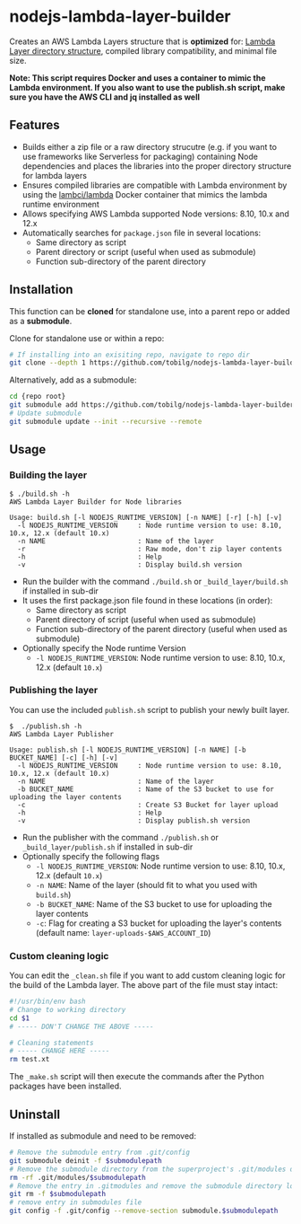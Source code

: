 # nodejs-lambda-layer-builder

Creates an AWS Lambda Layers structure that is **optimized** for: [Lambda Layer directory structure](https://docs.aws.amazon.com/lambda/latest/dg/configuration-layers.html#configuration-layers-path), compiled library compatibility, and minimal file size.

**Note: This script requires Docker and uses a container to mimic the Lambda environment. If you also want to use the publish.sh script, make sure you have the AWS CLI and jq installed as well**

## Features

- Builds either a zip file or a raw directory strucutre (e.g. if you want to use frameworks like Serverless for packaging) containing Node dependencies and places the libraries into the proper directory structure for lambda layers
- Ensures compiled libraries are compatible with Lambda environment by using the [lambci/lambda](https://hub.docker.com/r/lambci/lambda) Docker container that mimics the lambda runtime environment
- Allows specifying AWS Lambda supported Node versions: 8.10, 10.x and 12.x
- Automatically searches for `package.json` file in several locations:
  - Same directory as script
  - Parent directory or script (useful when used as submodule)
  - Function sub-directory of the parent directory

## Installation

This function can be **cloned** for standalone use, into a parent repo or added as a **submodule**.

Clone for standalone use or within a repo:

``` bash
# If installing into an exisiting repo, navigate to repo dir
git clone --depth 1 https://github.com/tobilg/nodejs-lambda-layer-builder _build_layer
```

Alternatively, add as a submodule:

``` bash
cd {repo root}
git submodule add https://github.com/tobilg/nodejs-lambda-layer-builder _build_layer
# Update submodule
git submodule update --init --recursive --remote
```

## Usage

### Building the layer

```text
$ ./build.sh -h
AWS Lambda Layer Builder for Node libraries

Usage: build.sh [-l NODEJS_RUNTIME_VERSION] [-n NAME] [-r] [-h] [-v]
  -l NODEJS_RUNTIME_VERSION     : Node runtime version to use: 8.10, 10.x, 12.x (default 10.x)
  -n NAME                       : Name of the layer
  -r                            : Raw mode, don't zip layer contents
  -h                            : Help
  -v                            : Display build.sh version
```

- Run the builder with the command `./build.sh` or `_build_layer/build.sh` if installed in sub-dir
- It uses the first package.json file found in these locations (in order):
  - Same directory as script
  - Parent directory of script (useful when used as submodule)
  - Function sub-directory of the parent directory (useful when used as submodule)
- Optionally specify the Node runtime Version
  - `-l NODEJS_RUNTIME_VERSION`: Node runtime version to use: 8.10, 10.x, 12.x (default `10.x`)

### Publishing the layer

You can use the included `publish.sh` script to publish your newly built layer.

```text
$  ./publish.sh -h
AWS Lambda Layer Publisher

Usage: publish.sh [-l NODEJS_RUNTIME_VERSION] [-n NAME] [-b BUCKET_NAME] [-c] [-h] [-v]
  -l NODEJS_RUNTIME_VERSION     : Node runtime version to use: 8.10, 10.x, 12.x (default 10.x)
  -n NAME                       : Name of the layer
  -b BUCKET_NAME                : Name of the S3 bucket to use for uploading the layer contents
  -c                            : Create S3 Bucket for layer upload
  -h                            : Help
  -v                            : Display publish.sh version
```

- Run the publisher with the command `./publish.sh` or `_build_layer/publish.sh` if installed in sub-dir
- Optionally specify the following flags
  - `-l NODEJS_RUNTIME_VERSION`: Node runtime version to use: 8.10, 10.x, 12.x (default `10.x`)
  - `-n NAME`: Name of the layer (should fit to what you used with `build.sh`)
  - `-b BUCKET_NAME`: Name of the S3 bucket to use for uploading the layer contents
  - `-c`: Flag for creating a S3 bucket for uploading the layer's contents (default name: `layer-uploads-$AWS_ACCOUNT_ID`)

### Custom cleaning logic

You can edit the `_clean.sh` file if you want to add custom cleaning logic for the build of the Lambda layer. The above part of the file must stay intact:

```bash
#!/usr/bin/env bash
# Change to working directory
cd $1
# ----- DON'T CHANGE THE ABOVE -----

# Cleaning statements
# ----- CHANGE HERE -----
rm test.xt
```

The `_make.sh` script will then execute the commands after the Python packages have been installed.

## Uninstall

If installed as submodule and need to be removed:

```bash
# Remove the submodule entry from .git/config
git submodule deinit -f $submodulepath
# Remove the submodule directory from the superproject's .git/modules directory
rm -rf .git/modules/$submodulepath
# Remove the entry in .gitmodules and remove the submodule directory located at path/to/submodule
git rm -f $submodulepath
# remove entry in submodules file
git config -f .git/config --remove-section submodule.$submodulepath
```